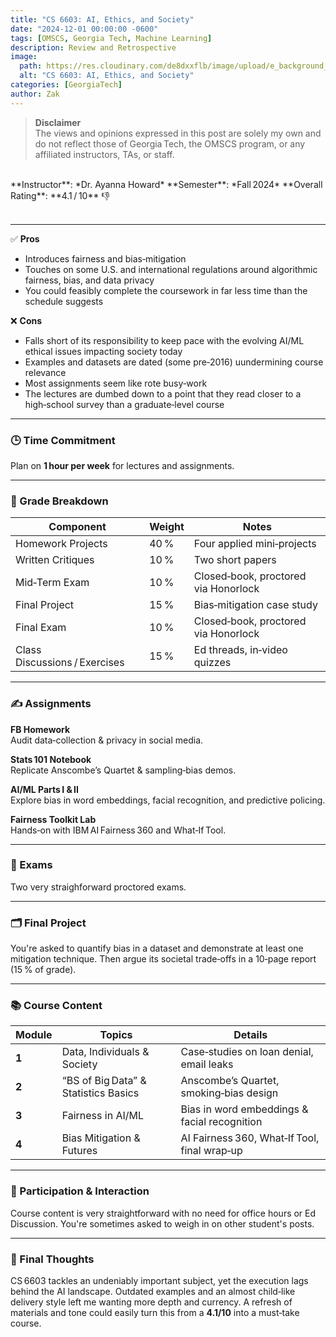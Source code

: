 ```yaml
---
title: "CS 6603: AI, Ethics, and Society"
date: "2024-12-01 00:00:00 -0600"
tags: [OMSCS, Georgia Tech, Machine Learning]
description: Review and Retrospective
image:
  path: https://res.cloudinary.com/de8dxxflb/image/upload/e_background_removal/f_png/v1745382711/gatech_logo_q46ahl.jpg
  alt: "CS 6603: AI, Ethics, and Society"
categories: [GeorgiaTech]
author: Zak
---
```


> **Disclaimer**  
> The views and opinions expressed in this post are solely my own and do not reflect those of Georgia Tech, the OMSCS program, or any affiliated instructors, TAs, or staff.

<br>
**Instructor**: *Dr. Ayanna Howard*  
**Semester**: *Fall 2024*  
**Overall Rating**: **4.1 / 10** 👎
<br><br>

---

✅ **Pros**

- Introduces fairness and bias‑mitigation
- Touches on some U.S. and international regulations around algorithmic fairness, bias, and data privacy
- You could feasibly complete the coursework in far less time than the schedule suggests

❌ **Cons**

- Falls short of its responsibility to keep pace with the evolving AI/ML ethical issues impacting society today
- Examples and datasets are dated (some pre‑2016) uundermining course relevance
- Most assignments seem like rote busy‑work
- The lectures are dumbed down to a point that they read closer to a high‑school survey than a graduate‑level course

---

### 🕒 Time Commitment

Plan on **1 hour per week** for lectures and assignments.

---

### 📝 Grade Breakdown

| Component                     | Weight | Notes                                |
|-------------------------------|--------|--------------------------------------|
| Homework Projects             | 40 %   | Four applied mini‑projects           |
| Written Critiques             | 10 %   | Two short papers                     |
| Mid‑Term Exam                 | 10 %   | Closed‑book, proctored via Honorlock |
| Final Project                 | 15 %   | Bias‑mitigation case study           |
| Final Exam                    | 10 %   | Closed‑book, proctored via Honorlock |
| Class Discussions / Exercises | 15 %   | Ed threads, in‑video quizzes         |

---

### ✍️ Assignments

**FB Homework**  
Audit data‑collection & privacy in social media.  

**Stats 101 Notebook**  
Replicate Anscombe’s Quartet & sampling‑bias demos.  

**AI/ML Parts I & II**  
Explore bias in word embeddings, facial recognition, and predictive policing.  

**Fairness Toolkit Lab**  
Hands‑on with IBM AI Fairness 360 and What‑If Tool.

---

### 📖 Exams

Two very straighforward proctored exams.

---

### 🗂 Final Project

You're asked to quantify bias in a dataset and demonstrate at least one mitigation technique. Then argue its societal trade‑offs in a 10‑page report (15 % of grade).

---

### 📚 Course Content

| Module | Topics | Details |
|--------|--------|----------------|
| **1**  | Data, Individuals & Society | Case‑studies on loan denial, email leaks |
| **2**  | “BS of Big Data” & Statistics Basics | Anscombe’s Quartet, smoking‑bias design |
| **3**  | Fairness in AI/ML | Bias in word embeddings & facial recognition |
| **4**  | Bias Mitigation & Futures | AI Fairness 360, What‑If Tool, final wrap‑up |

---

### 💬 Participation & Interaction

Course content is very straightforward with no need for office hours or Ed Discussion. You're sometimes asked to weigh in on other student's posts.

---

### 💭 Final Thoughts

CS 6603 tackles an undeniably important subject, yet the execution lags behind the AI landscape. Outdated examples and an almost child‑like delivery style left me wanting more depth and currency. A refresh of materials and tone could easily turn this from a **4.1/10** into a must‑take course.
